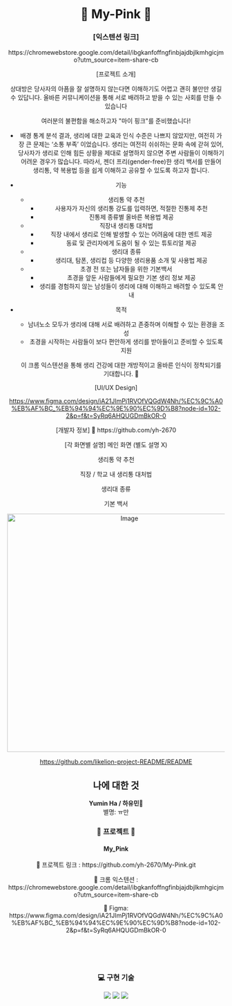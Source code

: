 <div align="center">

# 🌸 My-Pink 🌸

<p>
<h3> [익스텐션 링크] </h3>
https://chromewebstore.google.com/detail/ibgkanfoffngfinbjajdbjlkmhgicjmo?utm_source=item-share-cb   
</p>

<p>
[프로젝트 소개]

상대방은 당사자의 아픔을 잘 설명하지 않는다면 이해하기도 어렵고 괜히 불만만 생길 수 있답니다. 올바른 커뮤니케이션을 통해 서로 배려하고 받을 수 있는 사회를 만들 수 있습니다

여러분의 불편함을 해소하고자 "마이 핑크"를 준비했습니다! 

- 배경
통계 분석 결과, 생리에 대한 교육과 인식 수준은 나쁘지 않았지만, 여전히 가장 큰 문제는 ‘소통 부족’ 이었습니다.
생리는 여전히 쉬쉬하는 문화 속에 갇혀 있어, 당사자가 생리로 인해 힘든 상황을 제대로 설명하지 않으면 주변 사람들이 이해하기 어려운 경우가 많습니다.
따라서, 젠더 프리(gender-free)한 생리 백서를 만들어 생리통, 약 복용법 등을 쉽게 이해하고 공유할 수 있도록 하고자 합니다. 
    
-  기능
    - 생리통 약 추천
        - 사용자가 자신의 생리통 강도를 입력하면, 적절한 진통제 추천
        - 진통제 종류별 올바른 복용법 제공
    - 직장내 생리통 대처법
        - 직장 내에서 생리로 인해 발생할 수 있는 어려움에 대한 멘트 제공
        - 동료 및 관리자에게 도움이 될 수 있는 튜토리얼 제공
    - 생리대 종류
        - 생리대, 탐폰, 생리컵 등 다양한 생리용품 소개 및 사용법 제공
    - 초경 전 또는 남자들을 위한 기본백서
        - 초경을 앞둔 사람들에게 필요한 기본 생리 정보 제공
        - 생리를 경험하지 않는 남성들이 생리에 대해 이해하고 배려할 수 있도록 안내

- 목적
    - 남녀노소 모두가 생리에 대해 서로 배려하고 존중하며 이해할 수 있는 환경을 조성
    - 초경을 시작하는 사람들이 보다 편안하게 생리를 받아들이고 준비할 수 있도록 지원
    
    이 크롬 익스텐션을 통해 생리 건강에 대한 개방적이고 올바른 인식이 정착되기를 기대합니다. 🚀

[UI/UX Design]

https://www.figma.com/design/iA21JImPj1RVOfVQGdW4Nh/%EC%9C%A0%EB%AF%BC_%EB%94%94%EC%9E%90%EC%9D%B8?node-id=102-2&p=f&t=SyRq6AHQUGDmBkOR-0 

</p>

<p>
[개발자 정보] 
🔗 https://github.com/yh-2670 

[각 화면별 설명]
메인 화면 (별도 설명 X) 

생리통 약 추천 

직장 / 학교 내 생리통 대처법

생리대 종류 

기본 백서 

</p>

<img width="550" alt="Image" src="https://github.com/user-attachments/assets/e371518b-7a1d-4434-8ca5-2fba2ef191bb" />

https://github.com/likelion-project-README/README  


<p>
<h2>나에 대한 것 </h2>

<strong>Yumin Ha / 하유민</strong>🙌
 <br>별명: ㅠ만<br>

</p>


<h3>🚩 프로젝트 🚩</h3>
 
<h4>My_Pink</h4>
<p> 🔗 프로젝트 링크 : https://github.com/yh-2670/My-Pink.git 
</p>
<p> 🔗 크롬 익스텐션 : https://chromewebstore.google.com/detail/ibgkanfoffngfinbjajdbjlkmhgicjmo?utm_source=item-share-cb 
</p>
<p> 🔗 Figma: https://www.figma.com/design/iA21JImPj1RVOfVQGdW4Nh/%EC%9C%A0%EB%AF%BC_%EB%94%94%EC%9E%90%EC%9D%B8?node-id=102-2&p=f&t=SyRq6AHQUGDmBkOR-0 
<p> 


<br><br><br>

<h3>💻 구현 기술</h3>

<p>
 <img src="https://img.shields.io/badge/html5-%23E34F26.svg?style=for-the-badge&logo=html5&logoColor=white"/>
<img src="https://img.shields.io/badge/css3-%231572B6.svg?style=for-the-badge&logo=css3&logoColor=white"/>  
 <img src="https://img.shields.io/badge/javascript-%23323330.svg?style=for-the-badge&logo=javascript&logoColor=%23F7DF1E"/>
</p>


<br><br><br>

</div>
